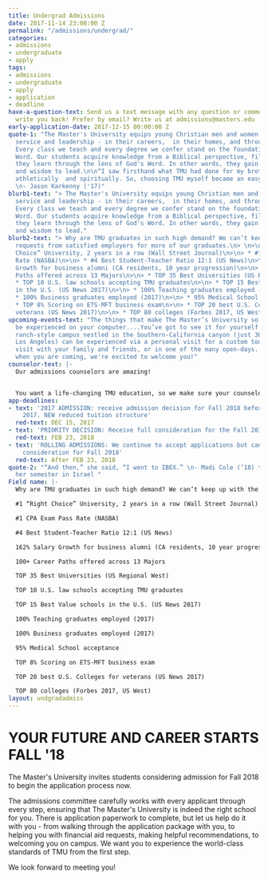 ```yaml
---
title: Undergrad Admissions
date: 2017-11-14 23:08:00 Z
permalink: "/admissions/undergrad/"
categories:
- admissions
- undergraduate
- apply
tags:
- admissions
- undergraduate
- apply
- application
- deadline
have-a-question-text: Send us a text message with any question or comments, we'll
  write you back! Prefer by email? Write us at admissions@masters.edu
early-application-date: 2017-12-15 00:00:00 Z
quote-1: "The Master's University equips young Christian men and women for spiritual
  service and leadership - in their careers,  in their homes, and through their ministries.
  Every class we teach and every degree we confer stand on the foundation of God's
  Word. Our students acquire knowledge from a Biblical perspective, filtering everything
  they learn through the lens of God's Word. In other words, they gain wisdom to serve
  and wisdom to lead.\n\n“I saw firsthand what TMU had done for my brother academically,
  athletically  and spiritually. So, choosing TMU myself became an easy decision.”
  \n- Jason Karkenny ('17)"
blurb1-text: "> The Master's University equips young Christian men and women for spiritual
  service and leadership - in their careers,  in their homes, and through their ministries.
  Every class we teach and every degree we confer stand on the foundation of God's
  Word. Our students acquire knowledge from a Biblical perspective, filtering everything
  they learn through the lens of God's Word. In other words, they gain wisdom to serve
  and wisdom to lead."
blurb2-text: "> Why are TMU graduates in such high demand? We can’t keep up with the
  requests from satisfied employers for more of our graduates.\n> \n>\n> * #1 “Right
  Choice” University, 2 years in a row (Wall Street Journal)\n>\n> * #1 CPA Exam Pass
  Rate (NASBA)\n>\n> * #4 Best Student-Teacher Ratio 12:1 (US News)\n>\n> * 162% Salary
  Growth for business alumni (CA residents, 10 year progression)\n>\n> * 100\\+ Career
  Paths offered across 13 Majors\n>\n> * TOP 35 Best Universities (US Regional West)\n>\n>
  * TOP 10 U.S. law schools accepting TMU graduates\n>\n> * TOP 15 Best Value schools
  in the U.S. (US News 2017)\n>\n> * 100% Teaching graduates employed (2017)\n>\n>
  * 100% Business graduates employed (2017)\n>\n> * 95% Medical School acceptance\n>\n>
  * TOP 8% Scoring on ETS-MFT business exam\n>\n> * TOP 20 best U.S. Colleges for
  veterans (US News 2017)\n>\n> * TOP 80 colleges (Forbes 2017, US West)"
upcoming-events-text: "The things that make The Master’s University so special can’t
  be experienced on your computer....You’ve got to see it for yourself! \n\nOur beautiful,
  ranch-style campus nestled in the Southern-California canyon (just 30 miles from
  Los Angeles) can be experienced via a personal visit for a custom tour, a group
  visit with your family and friends, or in one of the many open-days.  Let us know
  when you are coming, we're excited to welcome you!"
counselor-text: |-
  Our admissions counselors are amazing!


  You want a life-changing TMU education, so we make sure your counselor will guide you along through every step  of the way to get there. Your counselor is knowledgeable in all areas of the university, so can provide you with fast, insightful, practical help. Select your state to see who your counselor is - and you can even watch their intro video to learn more about them.
app-deadlines:
- text: '2017 ADMISSION: receive admission decision for Fall 2018 before the end of
    2017. NEW reduced tuition structure'
  red-text: DEC 15, 2017
- text: 'PRIORITY DECISION: Receive full consideration for the Fall 2018 semester'
  red-text: FEB 23, 2018
- text: 'ROLLING ADMISSIONS: We continue to accept applications but cannot guarantee
    consideration for Fall 2018'
  red-text: After FEB 23, 2018
quote-2: "“And then,” she said, “I went to IBEX.” \n- Madi Cole (‘18) talks about
  her semester in Israel "
Field name: |-
  Why are TMU graduates in such high demand? We can’t keep up with the requests from satisfied employers for more of our graduates.

  #1 “Right Choice” University, 2 years in a row (Wall Street Journal)

  #1 CPA Exam Pass Rate (NASBA)

  #4 Best Student-Teacher Ratio 12:1 (US News)

  162% Salary Growth for business alumni (CA residents, 10 year progression)

  100+ Career Paths offered across 13 Majors

  TOP 35 Best Universities (US Regional West)

  TOP 10 U.S. law schools accepting TMU graduates

  TOP 15 Best Value schools in the U.S. (US News 2017)

  100% Teaching graduates employed (2017)

  100% Business graduates employed (2017)

  95% Medical School acceptance

  TOP 8% Scoring on ETS-MFT business exam

  TOP 20 best U.S. Colleges for veterans (US News 2017)

  TOP 80 colleges (Forbes 2017, US West)
layout: undgradadmiss
---
```


# YOUR FUTURE AND CAREER STARTS FALL '18

The Master's University invites students considering admission for Fall 2018 to begin the application process now.

The admissions committee carefully works with every applicant through every step, ensuring that The Master's University is indeed the right school for you. There is application paperwork to complete, but let us help do it with you - from walking through the application package with you, to helping you with financial aid requests, making helpful recommendations, to welcoming you on campus. We want you to experience the world-class standards of TMU from the first step.

We look forward to meeting you!